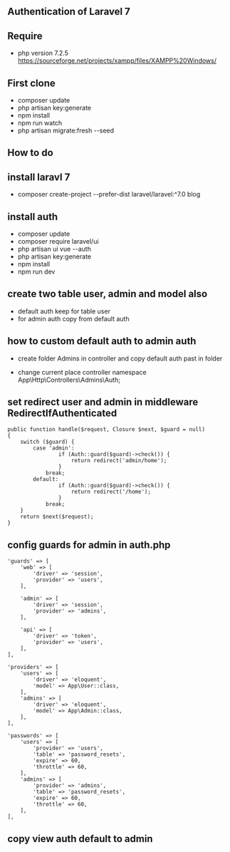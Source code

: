 ## Authentication of Laravel 7

## Require 
- php version 7.2.5
https://sourceforge.net/projects/xampp/files/XAMPP%20Windows/


## First clone

- composer update
- php artisan key:generate
- npm install
- npm run watch
- php artisan migrate:fresh --seed



## How to do

## install laravl 7
- composer create-project --prefer-dist laravel/laravel:^7.0 blog

## install auth
- composer update
- composer require laravel/ui
- php artisan ui vue --auth
- php artisan key:generate
- npm install
- npm run dev

## create two table user, admin and model also
- default auth keep for table user
- for admin auth copy from default auth

## how to custom default auth to admin auth
- create folder Admins in controller and copy default auth past in folder

- change current place controller
   namespace App\Http\Controllers\Admins\Auth;

## set redirect user and admin in middleware RedirectIfAuthenticated

    public function handle($request, Closure $next, $guard = null)
    {
        switch ($guard) {
            case 'admin':
                    if (Auth::guard($guard)->check()) {
                        return redirect('admin/home');
                    }
                break;
            default:
                    if (Auth::guard($guard)->check()) {
                        return redirect('/home');
                    }
                break;
        }
        return $next($request);
    }

## config guards for admin in auth.php

    'guards' => [
        'web' => [
            'driver' => 'session',
            'provider' => 'users',
        ],

        'admin' => [
            'driver' => 'session',
            'provider' => 'admins',
        ],

        'api' => [
            'driver' => 'token',
            'provider' => 'users',
        ],
    ],

    'providers' => [
        'users' => [
            'driver' => 'eloquent',
            'model' => App\User::class,
        ],
        'admins' => [
            'driver' => 'eloquent',
            'model' => App\Admin::class,
        ],
    ],

    'passwords' => [
        'users' => [
            'provider' => 'users',
            'table' => 'password_resets',
            'expire' => 60,
            'throttle' => 60,
        ],
        'admins' => [
            'provider' => 'admins',
            'table' => 'password_resets',
            'expire' => 60,
            'throttle' => 60,
        ],
    ],

## copy view auth default to admin